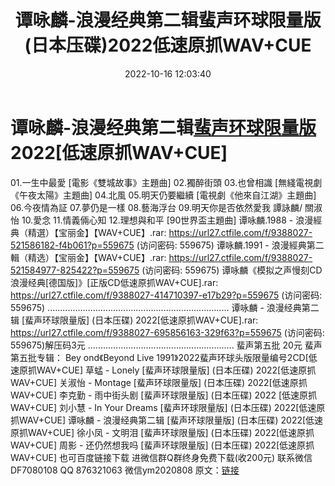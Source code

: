 ﻿---
title: 谭咏麟-浪漫经典第二辑蜚声环球限量版(日本压碟)2022低速原抓WAV+CUE
date: 2022-10-16 12:03:40
categories: 新碟专辑、稀有等精品
tags: 华语中文
---
# 谭咏麟-浪漫经典第二辑[蜚声环球限量版](日本压碟)2022[低速原抓WAV+CUE]

01.一生中最愛 [電影《雙城故事》主題曲]
02.獨醉街頭
03.也曾相識 [無綫電視劇《午夜太陽》主題曲]
04.北風
05.明天仍要繼續 [電視劇《他來自江湖》主題曲]
06.今夜情為証
07.夢仍是一樣
08.藝海浮台
09.明天你是否依然愛我 譚詠麟/ 關淑怡
10.愛念
11.情義倆心知
12.理想與和平 [90世界盃主題曲]
谭咏麟.1988 - 浪漫經典（精選）【宝丽金】【WAV+CUE】.rar: https://url27.ctfile.com/f/9388027-521586182-f4b061?p=559675
(访问密码: 559675)
谭咏麟.1991 - 浪漫經典第二輯（精选）【宝丽金】【WAV+CUE】.rar: https://url27.ctfile.com/f/9388027-521584977-825422?p=559675
(访问密码: 559675)
谭咏麟《模拟之声慢刻CD 浪漫经典[德国版]》[正版CD低速原抓WAV+CUE].rar: https://url27.ctfile.com/f/9388027-414710397-e17b29?p=559675
(访问密码: 559675)
........................................................................
谭咏麟 - 浪漫经典第二辑 [蜚声环球限量版] (日本压碟) 2022[低速原抓WAV+CUE].rar: https://url27.ctfile.com/f/9388027-695856163-329f63?p=559675
(访问密码: 559675)解压码3元
..........................................................
蜚声第五批 20元
蜚声第五批专辑：
Bey ond《Beyond Live 1991》2022蜚声环球头版限量编号2CD[低速原抓WAV+CUE]
草蜢 - Lonely [蜚声环球限量版] (日本压碟) 2022[低速原抓WAV+CUE]
关淑怡 - Montage [蜚声环球限量版] (日本压碟) 2022[低速原抓WAV+CUE]
李克勤 - 雨中街头剧 [蜚声环球限量版] (日本压碟) 2022 [低速原抓WAV+CUE]
刘小慧 - In Your Dreams [蜚声环球限量版] (日本压碟) 2022[低速原抓WAV+CUE]
谭咏麟 - 浪漫经典第二辑 [蜚声环球限量版] (日本压碟) 2022[低速原抓WAV+CUE]
徐小凤 - 文明泪 [蜚声环球限量版] (日本压碟) 2022[低速原抓WAV+CUE]
周影 - 还仍然想我吗 [蜚声环球限量版] (日本压碟) 2022[低速原抓WAV+CUE]
也可百度链接下载
进微信群Q群终身免费下载(收200元)
联系微信DF7080108 QQ 876321063
微信ym2020808
原文：[链接](https://blog.sina.com.cn/s/blog_1647c7e7601030zxa.html)